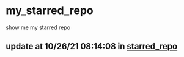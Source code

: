 # my_starred_repo
show me my starred repo

update at 10/26/21 08:14:08 in [starred_repo](./index.html)
---

